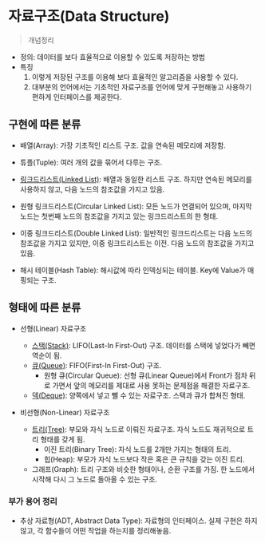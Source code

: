 # 자료구조(Data Structure)
> 개념정리

- 정의: 데이터를 보다 효율적으로 이용할 수 있도록 저장하는 방법
- 특징
  1. 이렇게 저장된 구조를 이용해 보다 효율적인 알고리즘을 사용할 수 있다.
  2. 대부분의 언어에서는 기초적인 자료구조를 언어에 맞게 구현해놓고 사용하기 편하게 인터페이스를 제공한다.


## 구현에 따른 분류

- 배열(Array): 가장 기초적인 리스트 구조. 값을 연속된 메모리에 저장함.

- 튜플(Tuple): 여러 개의 값을 묶어서 다루는 구조.

- [링크드리스트(Linked List)](./week1/linkedlist/): 배열과 동일한 리스트 구조. 하지만 연속된 메모리를 사용하지 않고, 다음 노드의 참조값을 가지고 있음.

- 원형 링크드리스트(Circular Linked List): 모든 노드가 연결되어 있으며, 마지막 노드는 첫번째 노드의 참조값을 가지고 있는 링크드리스트의 한 형태.

- 이중 링크드리스트(Double Linked List): 일반적인 링크드리스트는 다음 노드의 참조값을 가지고 있지만, 이중 링크드리스트는 이전. 다음 노드의 참조값을 가지고 있음.

- 해시 테이블(Hash Table): 해시값에 따라 인덱싱되는 테이블. Key에 Value가 매핑되는 구조.


## 형태에 따른 분류

- 선형(Linear) 자료구조
  - [스택(Stack)](./week2/stack/): LIFO(Last-In First-Out) 구조. 데이터를 스택에 넣었다가 빼면 역순이 됨.
  - [큐(Queue)](./week2/queue/): FIFO(First-In First-Out) 구조.
    - 원형 큐(Circular Queue): 선형 큐(Linear Queue)에서 Front가 점차 뒤로 가면서 앞의 메모리를 제대로 사용 못하는 문제점을 해결한 자료구조.
  - [덱(Deque)](./week3/deque/): 양쪽에서 넣고 뺄 수 있는 자료구조. 스택과 큐가 합쳐진 형태.

- 비선형(Non-Linear) 자료구조
  - [트리(Tree)](./week4/tree/): 부모와 자식 노드로 이뤄진 자료구조. 자식 노드도 재귀적으로 트리 형태를 갖게 됨.
    - 이진 트리(Binary Tree): 자식 노드를 2개만 가지는 형태의 트리.
    - 힙(Heap): 부모가 자식 노드보다 작은 혹은 큰 규칙을 갖는 이진 트리.
  - 그래프(Graph): 트리 구조와 비슷한 형태이나, 순환 구조를 가짐. 한 노드에서 시작해 다시 그 노드로 돌아올 수 있는 구조.


### 부가 용어 정리

- 추상 자료형(ADT, Abstract Data Type): 자료형의 인터페이스. 실제 구현은 하지 않고, 각 함수들이 어떤 작업을 하는지를 정리해놓음.